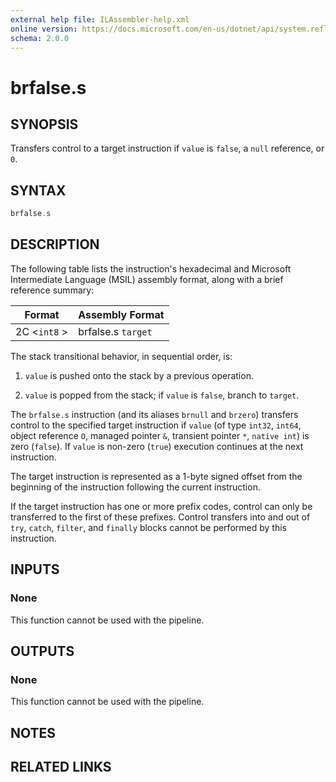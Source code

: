 ```yaml
---
external help file: ILAssembler-help.xml
online version: https://docs.microsoft.com/en-us/dotnet/api/system.reflection.emit.opcodes.brfalse_s
schema: 2.0.0
---
```


# brfalse.s

## SYNOPSIS

Transfers control to a target instruction if `value` is `false`, a `null` reference, or `0`.

## SYNTAX

```powershell
brfalse.s
```

## DESCRIPTION

The following table lists the instruction's hexadecimal and Microsoft Intermediate Language (MSIL) assembly format, along with a brief reference summary:

| Format       | Assembly Format    |
| ------------ | ------------------ |
| 2C <`int8` > | brfalse.s `target` |

 The stack transitional behavior, in sequential order, is:

1.  `value` is pushed onto the stack by a previous operation.

2.  `value` is popped from the stack; if `value` is `false`, branch to `target`.

 The `brfalse.s` instruction (and its aliases `brnull` and `brzero`) transfers control to the specified target instruction if `value` (of type `int32`, `int64`, object reference `O`, managed pointer `&`, transient pointer `*`, `native int`) is zero (`false`). If `value` is non-zero (`true`) execution continues at the next instruction.

 The target instruction is represented as a 1-byte signed offset from the beginning of the instruction following the current instruction.

 If the target instruction has one or more prefix codes, control can only be transferred to the first of these prefixes. Control transfers into and out of `try`, `catch`, `filter`, and `finally` blocks cannot be performed by this instruction.

## INPUTS

### None

This function cannot be used with the pipeline.

## OUTPUTS

### None

This function cannot be used with the pipeline.

## NOTES

## RELATED LINKS
